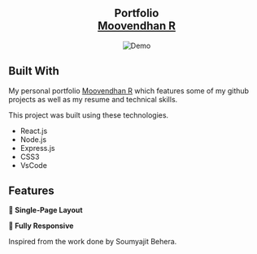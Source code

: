 <h2 align="center">
  Portfolio<br/>
  <a href="https://github.com/MoovendhanR/Moovendhan-portfolio" target="_blank">Moovendhan R</a>
</h2>
<div align="center">
  <img alt="Demo" src="" />
</div>


## Built With

My personal portfolio <a href="http://moovendhan-portfolio.vercel.app/" target="_blank">Moovendhan R</a> which features some of my github projects as well as my resume and technical skills.<br/>

This project was built using these technologies.

- React.js
- Node.js
- Express.js
- CSS3
- VsCode


## Features

**📖 Single-Page Layout**

**📱 Fully Responsive**

Inspired from the work done by Soumyajit Behera.
